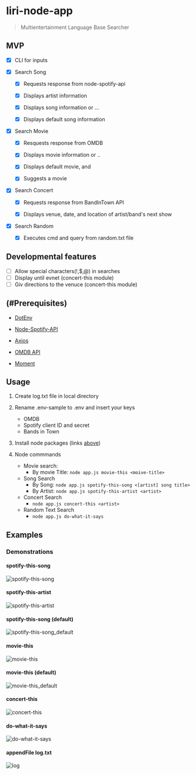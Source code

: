 # liri-node-app
  > Multientertainment Language Base Searcher


## MVP

- [x] CLI for inputs

- [x] Search Song

     - [x] Requests response from node-spotify-api

     - [x] Displays artist information
     
     - [x] Displays song information or ...

     - [x] Displays default song information 
      
- [x] Search Movie

     - [x] Resquests response from OMDB 
     
     - [X] Displays  movie information or ..

     - [x] Displays default movie, and

     - [x] Suggests a movie

- [x] Search Concert

     - [x] Requests response from BandInTown API
     
     - [x] Displays venue, date, and location of artist/band's next show

- [x] Search Random

     - [x] Executes cmd and query from random.txt file

## Developmental features
- [ ] Allow special characters(!,$,@) in searches
- [ ] Display until evnet (concert-this module)
- [ ] Giv directions to the venuce (concert-this module)

## (#Prerequisites)

   
   - [DotEnv](https://www.npmjs.com/package/dotenv)

   
   - [Node-Spotify-API](https://www.npmjs.com/package/node-spotify-api)

   
   - [Axios](https://www.npmjs.com/package/axios)

  
  - [OMDB API](http://www.omdbapi.com/)
  
  
  - [Moment](https://www.npmjs.com/package/moment)
  
 
  

## Usage

  1. Create log.txt file in local directory

  2. Rename .env-sample to .env and insert your keys
    
     - OMDB 
     - Spotify client ID and secret
     - Bands in Town

  4. Install node packages (links [above](#Prerequisites))
  
  5. Node commmands
     - Movie search:
          - By movie Title: ```node app.js movie-this <moive-title>```
     - Song Search
          - By Song: ```node app.js spotify-this-song <[artist] song title>```
          - By Artist: ```node app.js spotify-this-artist <artist>```
     - Concert Search
          - ```node app.js concert-this <artist>```
     - Random Text Search
          - ```node app.js do-what-it-says```

  

## Examples

### Demonstrations

#### spotify-this-song
![spotify-this-song](https://user-images.githubusercontent.com/52435014/66310850-cc4ec000-e8d2-11e9-8710-919abd75475f.gif)

#### spotify-this-artist
![spotify-this-artist](https://user-images.githubusercontent.com/52435014/66311057-310a1a80-e8d3-11e9-9ada-f26539bce06d.gif)

#### spotify-this-song (default)
![spotify-this-song_default](https://user-images.githubusercontent.com/52435014/66311222-978f3880-e8d3-11e9-8d07-86fdff330fc1.gif)

#### movie-this
![movie-this](https://user-images.githubusercontent.com/52435014/66311376-ec32b380-e8d3-11e9-9dd7-25e167cbad89.gif)

#### movie-this (default)
![movie-this_default](https://user-images.githubusercontent.com/52435014/66311524-47fd3c80-e8d4-11e9-9541-2003a16da5b1.gif)

#### concert-this
![concert-this](https://user-images.githubusercontent.com/52435014/66311683-9f031180-e8d4-11e9-9c8c-52dc5950ab79.gif)

#### do-what-it-says
![do-what-it-says](https://user-images.githubusercontent.com/52435014/66311809-facd9a80-e8d4-11e9-8c02-01d9024a0c8d.gif)

#### appendFile log.txt

![log](https://user-images.githubusercontent.com/52435014/66264074-725fd480-e7c4-11e9-905e-a9146c25a7bf.gif)






